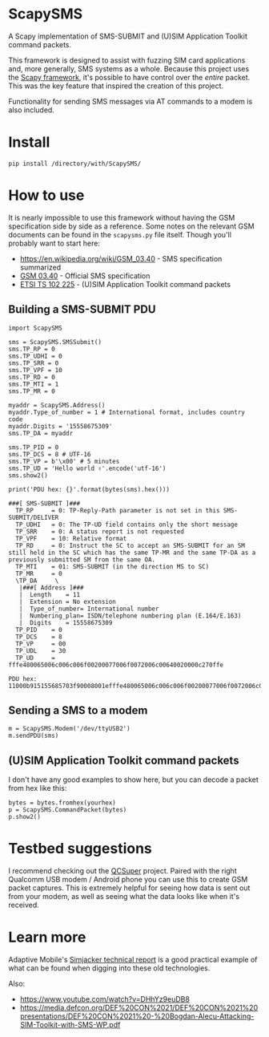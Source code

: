 # ScapySMS
A Scapy implementation of SMS-SUBMIT and (U)SIM Application Toolkit command packets.

This framework is designed to assist with fuzzing SIM card applications and, more generally, SMS systems as a whole. Because this project uses the [Scapy framework](https://scapy.readthedocs.io/en/latest/index.html), it's possible to have control over the *entire* packet. This was the key feature that inspired the creation of this project.

Functionality for sending SMS messages via AT commands to a modem is also included.

# Install
```python3
pip install /directory/with/ScapySMS/
```

# How to use
It is nearly impossible to use this framework without having the GSM specification side by side as a reference. Some notes on the relevant GSM documents can be found in the `scapysms.py` file itself. Though you'll probably want to start here:

* https://en.wikipedia.org/wiki/GSM_03.40 - SMS specification summarized
* [GSM 03.40](https://www.etsi.org/deliver/etsi_gts/03/0340/05.03.00_60/gsmts_0340v050300p.pdf) - Official SMS specification
* [ETSI TS 102 225](https://www.etsi.org/deliver/etsi_ts/102200_102299/102225/09.00.00_60/ts_102225v090000p.pdf) - (U)SIM Application Toolkit command packets

## Building a SMS-SUBMIT PDU
```python3
import ScapySMS

sms = ScapySMS.SMSSubmit()
sms.TP_RP = 0
sms.TP_UDHI = 0
sms.TP_SRR = 0
sms.TP_VPF = 10
sms.TP_RD = 0
sms.TP_MTI = 1
sms.TP_MR = 0

myaddr = ScapySMS.Address()
myaddr.Type_of_number = 1 # International format, includes country code
myaddr.Digits = '15558675309'
sms.TP_DA = myaddr

sms.TP_PID = 0
sms.TP_DCS = 8 # UTF-16
sms.TP_VP = b'\x00' # 5 minutes
sms.TP_UD = 'Hello world ✌️'.encode('utf-16')
sms.show2()

print('PDU hex: {}'.format(bytes(sms).hex()))
```

```
###[ SMS-SUBMIT ]### 
  TP_RP     = 0: TP-Reply-Path parameter is not set in this SMS-SUBMIT/DELIVER
  TP_UDHI   = 0: The TP-UD field contains only the short message
  TP_SRR    = 0: A status report is not requested
  TP_VPF    = 10: Relative format
  TP_RD     = 0: Instruct the SC to accept an SMS-SUBMIT for an SM still held in the SC which has the same TP-MR and the same TP-DA as a previously submitted SM from the same OA.
  TP_MTI    = 01: SMS-SUBMIT (in the direction MS to SC)
  TP_MR     = 0
  \TP_DA     \
   |###[ Address ]###
   |  Length    = 11
   |  Extension = No extension
   |  Type_of_number= International number
   |  Numbering_plan= ISDN/telephone numbering plan (E.164/E.163)
   |  Digits    = 15558675309
  TP_PID    = 0
  TP_DCS    = 8
  TP_VP     = 00
  TP_UDL    = 30
  TP_UD     = fffe480065006c006c006f00200077006f0072006c00640020000c270ffe

PDU hex:        11000b915155685703f90008001efffe480065006c006c006f00200077006f0072006c00640020000c270ffe
```

## Sending a SMS to a modem
```python3
m = ScapySMS.Modem('/dev/ttyUSB2')
m.sendPDU(sms)
```

## (U)SIM Application Toolkit command packets
I don't have any good examples to show here, but you can decode a packet from hex like this:

```python3
bytes = bytes.fromhex(yourhex)
p = ScapySMS.CommandPacket(bytes)
p.show2()
```

# Testbed suggestions
I recommend checking out the [QCSuper](https://github.com/P1sec/QCSuper) project. Paired with the right Qualcomm USB modem / Android phone you can use this to create GSM packet captures. This is extremely helpful for seeing how data is sent out from your modem, as well as seeing what the data looks like when it's received.

# Learn more
Adaptive Mobile's [Simjacker technical report](https://simjacker.com/) is a good practical example of what can be found when digging into these old technologies.

Also:
* https://www.youtube.com/watch?v=DHhYz9euDB8
* https://media.defcon.org/DEF%20CON%2021/DEF%20CON%2021%20presentations/DEF%20CON%2021%20-%20Bogdan-Alecu-Attacking-SIM-Toolkit-with-SMS-WP.pdf
